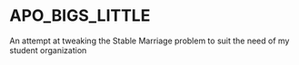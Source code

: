 # APO_BIGS_LITTLE
An attempt at tweaking the Stable Marriage problem to suit the need of my student organization
